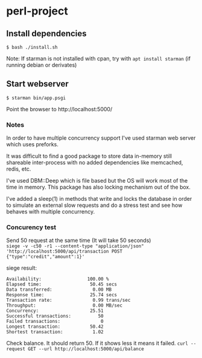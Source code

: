 # perl-project

## Install dependencies
`$ bash ./install.sh`

Note: If starman is not installed with cpan, try with `apt install starman` (if running debian or derivates)

## Start webserver
`$ starman bin/app.psgi`

Point the browser to http://localhost:5000/

### Notes
In order to have multiple concurrency support I've used starman web server which uses preforks.

It was difficult to find a good package to store data in-memory still shareable inter-process with no added dependencies like memcached, redis, etc.

I've used DBM::Deep which is file based but the OS will work most of the time in memory. This package has also locking mechanism out of the box.

I've added a sleep(1) in methods that write and locks the database in order to simulate an external slow requests and do a stress test and see how behaves with multiple concurrency.

### Concurency test
Send 50 request at the same time (It will take 50 seconds) \
`siege -v -c50 -r1 --content-type "application/json" 'http://localhost:5000/api/transaction POST {"type":"credit","amount":1}'`

siege result:
```Transactions:                     50 hits
Availability:                 100.00 %
Elapsed time:                  50.45 secs
Data transferred:               0.00 MB
Response time:                 25.74 secs
Transaction rate:               0.99 trans/sec
Throughput:                     0.00 MB/sec
Concurrency:                   25.51
Successful transactions:          50
Failed transactions:               0
Longest transaction:           50.42
Shortest transaction:           1.02
```
Check balance. It should return 50. If it shows less it means it failed.
`curl --request GET --url http://localhost:5000/api/balance`



